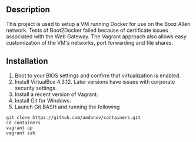 Description
-----------
This project is used to setup a VM running Docker for use on the Booz Allen network. Tests of Boot2Docker failed because of certificate issues associated with the Web Gateway. The Vagrant approach also allows easy customization of the VM's networks, port forwarding and file shares.

Installation
------------

 1. Boot to your BIOS settings and confirm that virtualization is enabled.
 2. Install VirtualBox 4.3.12. Later versions have issues with corporate security settings.
 3. Install a recent version of Vagrant. 
 4. Install Git for Windows.
 5. Launch Git BASH and running the following

```
git clone https://github.com/amdonov/containers.git
cd containers
vagrant up
vagrant ssh
